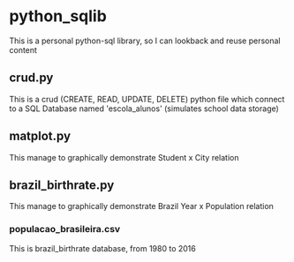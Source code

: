 # python_sqlib
This is a personal python-sql library, so I can lookback and reuse personal content

## crud.py
This is a crud (CREATE, READ, UPDATE, DELETE) python file which connect to a SQL Database named 'escola_alunos' (simulates school data storage)

## matplot.py
This manage to graphically demonstrate Student x City relation

## brazil_birthrate.py
This manage to graphically demonstrate Brazil Year x Population relation

### populacao_brasileira.csv
This is brazil_birthrate database, from 1980 to 2016
